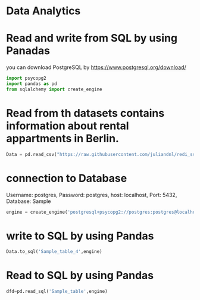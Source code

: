 # Data Analytics 
# Read and write from SQL by using Panadas

you can download PostgreSQL by https://www.postgresql.org/download/

```python
import psycopg2
import pandas as pd
from sqlalchemy import create_engine

```
# Read from th datasets contains information about rental appartments in Berlin.
```python
Data = pd.read_csv("https://raw.githubusercontent.com/juliandnl/redi_ss20/master/berlin_rental.csv")
```


# connection to Database

Username: postgres,
Password: postgres,
host: localhost,
Port: 5432,
Database: Sample
```python
engine = create_engine('postgresql+psycopg2://postgres:postgres@localhost:5432/Sample')

```
# write to SQL by using Pandas
```python
Data.to_sql('Sample_table_4',engine)

```

# Read to SQL by using Pandas
```python
dfd=pd.read_sql('Sample_table',engine)

```
